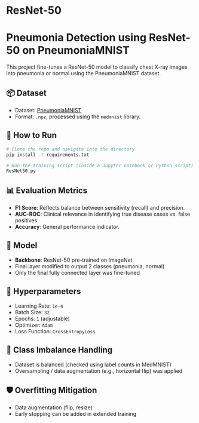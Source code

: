 # ResNet-50
# Pneumonia Detection using ResNet-50 on PneumoniaMNIST

This project fine-tunes a ResNet-50 model to classify chest X-ray images into pneumonia or normal using the PneumoniaMNIST dataset.

## 📦 Dataset
- Dataset: [PneumoniaMNIST](https://www.kaggle.com/datasets/rijulshr/pneumoniamnist/data)
- Format: `.npz`, processed using the `medmnist` library.

## 🚀 How to Run

```bash
# Clone the repo and navigate into the directory
pip install -r requirements.txt

# Run the training script (inside a Jupyter notebook or Python script)
ResNet50.py
```

## 📊 Evaluation Metrics
- **F1 Score**: Reflects balance between sensitivity (recall) and precision.
- **AUC-ROC**: Clinical relevance in identifying true disease cases vs. false positives.
- **Accuracy**: General performance indicator.

## 🧠 Model
- **Backbone**: ResNet-50 pre-trained on ImageNet
- Final layer modified to output 2 classes (pneumonia, normal)
- Only the final fully connected layer was fine-tuned

## 🧪 Hyperparameters
- Learning Rate: `1e-4`
- Batch Size: `32`
- Epochs: `1` (adjustable)
- Optimizer: `Adam`
- Loss Function: `CrossEntropyLoss`

## 🔐 Class Imbalance Handling
- Dataset is balanced (checked using label counts in MedMNIST)
- Oversampling / data augmentation (e.g., horizontal flip) was applied

## 🛡️ Overfitting Mitigation
- Data augmentation (flip, resize)
- Early stopping can be added in extended training
